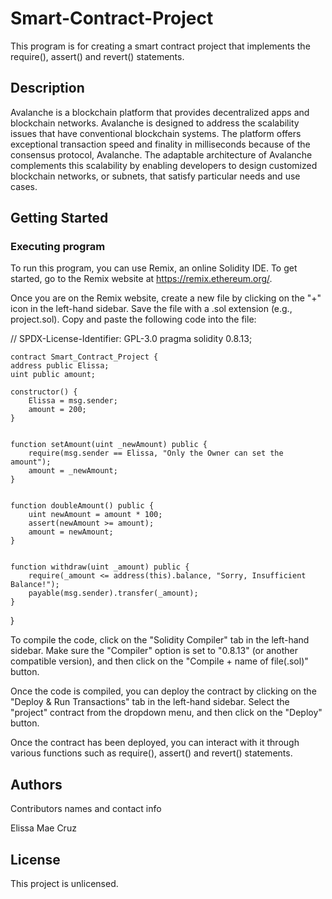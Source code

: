 # Smart-Contract-Project

This program is for creating a smart contract project that implements the require(), assert() and revert() statements.

## Description

Avalanche is a blockchain platform that provides decentralized apps and blockchain networks. Avalanche is designed to address the scalability issues that have conventional blockchain systems. The platform offers exceptional transaction speed and finality in milliseconds because of the consensus protocol, Avalanche. The adaptable architecture of Avalanche complements this scalability by enabling developers to design customized blockchain networks, or subnets, that satisfy particular needs and use cases. 

## Getting Started

### Executing program

To run this program, you can use Remix, an online Solidity IDE. To get started, go to the Remix website at https://remix.ethereum.org/.

Once you are on the Remix website, create a new file by clicking on the "+" icon in the left-hand sidebar. Save the file with a .sol extension (e.g., project.sol). Copy and paste the following code into the file:

// SPDX-License-Identifier: GPL-3.0
pragma solidity 0.8.13;

    contract Smart_Contract_Project {
    address public Elissa;
    uint public amount;
    
    constructor() {
        Elissa = msg.sender;
        amount = 200;
    }

   
    function setAmount(uint _newAmount) public {
        require(msg.sender == Elissa, "Only the Owner can set the amount");
        amount = _newAmount;
    }

    
    function doubleAmount() public {
        uint newAmount = amount * 100;
        assert(newAmount >= amount); 
        amount = newAmount;
    }


    function withdraw(uint _amount) public {
        require(_amount <= address(this).balance, "Sorry, Insufficient Balance!");
        payable(msg.sender).transfer(_amount);
    }
}


To compile the code, click on the "Solidity Compiler" tab in the left-hand sidebar. Make sure the "Compiler" option is set to "0.8.13" (or another compatible version), and then click on the "Compile + name of file(.sol)" button.

Once the code is compiled, you can deploy the contract by clicking on the "Deploy & Run Transactions" tab in the left-hand sidebar. Select the "project" contract from the dropdown menu, and then click on the "Deploy" button.

Once the contract has been deployed, you can interact with it through various functions such as require(), assert() and revert() statements.

## Authors

Contributors names and contact info

Elissa Mae Cruz


## License

This project is unlicensed.

